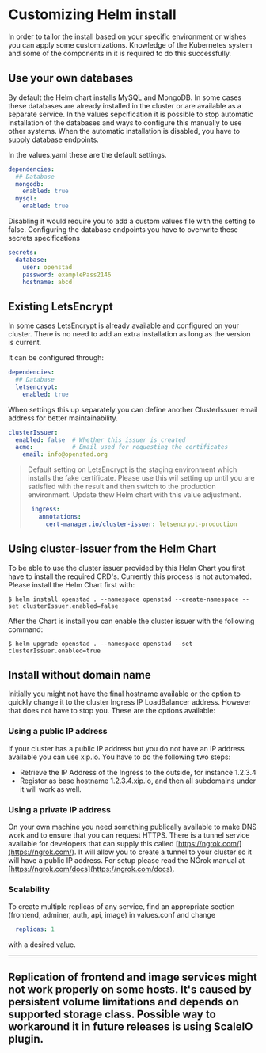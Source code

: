 # Customizing Helm install

In order to tailor the install based on your specific environment or wishes you can apply some customizations.
Knowledge of the Kubernetes system and some of the components in it is required to do this successfully.

## Use your own databases

By default the Helm chart installs MySQL and MongoDB. In some cases these databases are already installed in the cluster or are available as a separate service.
In the values sepcification it is possible to stop automatic installation of the databases and ways to configure this manually to use other systems.
When the automatic installation is disabled, you have to supply database endpoints.

In the values.yaml these are the default settings.

```yaml
dependencies:
  ## Database
  mongodb:
    enabled: true
  mysql:
    enabled: true
```

Disabling it would require you to add a custom values file with the setting to false.
Configuring the database endpoints you have to overwrite these secrets specifications

```yaml
secrets:
  database:
    user: openstad
    password: examplePass2146
    hostname: abcd
```

## Existing LetsEncrypt

In some cases LetsEncrypt is already available and configured on your cluster.
There is no need to add an extra installation as long as the version is current.

It can be configured through:

```yaml
dependencies:
  ## Database
  letsencrypt:
    enabled: true
```

When settings this up separately you can define another ClusterIssuer email address for better maintainability.

```yaml
clusterIssuer:
  enabled: false  # Whether this issuer is created
  acme:           # Email used for requesting the certificates
    email: info@openstad.org
```

> Default setting on LetsEncrypt is the staging environment which installs the fake certificate.
> Please use this wil setting up until you are satisfied with the result and then switch to the production environment.
> Update thew Helm chart with this value adjustment.
>
> ```yaml
>  ingress:
>    annotations:
>      cert-manager.io/cluster-issuer: letsencrypt-production
> ```

## Using cluster-issuer from the Helm Chart

To be able to use the cluster issuer provided by this Helm Chart you first have to install the required CRD's. Currently this process is not automated. Please install the Helm Chart first with: 
```
$ helm install openstad . --namespace openstad --create-namespace --set clusterIssuer.enabled=false
```
After the Chart is install you can enable the cluster issuer with the following command:
```
$ helm upgrade openstad . --namespace openstad --set clusterIssuer.enabled=true
```

## Install without domain name

Initially you might not have the final hostname available or the option to quickly change it to the cluster Ingress IP LoadBalancer address.
However that does not have to stop you. These are the options available:

### Using a public IP address

If your cluster has a public IP address but you do not have an IP address available you can use xip.io.
You have to do the following two steps:

- Retrieve the IP Address of the Ingress to the outside, for instance 1.2.3.4
- Register as base hostname 1.2.3.4.xip.io, and then all subdomains under it will work as well.

### Using a private IP address

On your own machine you need something publically available to make DNS work and to ensure that you can request HTTPS.
There is a tunnel service available for developers that can supply this called [https://ngrok.com/](https://ngrok.com/).
It will allow you to create a tunnel to your cluster so it will have a public IP address.
For setup please read the NGrok manual at [https://ngrok.com/docs](https://ngrok.com/docs).

### Scalability

To create multiple replicas of any service, find an appropriate section (frontend, adminer, auth, api, image) in values.conf and change

```yaml
  replicas: 1
```

with a desired value.

---
Replication of frontend and image services might not work properly on some hosts. It's caused by persistent volume limitations and depends on supported storage class. Possible way to workaround it in future releases is using ScaleIO plugin.
---

